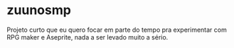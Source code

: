 # zuunosmp
Projeto curto que eu quero focar em parte do tempo pra experimentar com RPG maker e Aseprite, nada a ser levado muito a sério.
